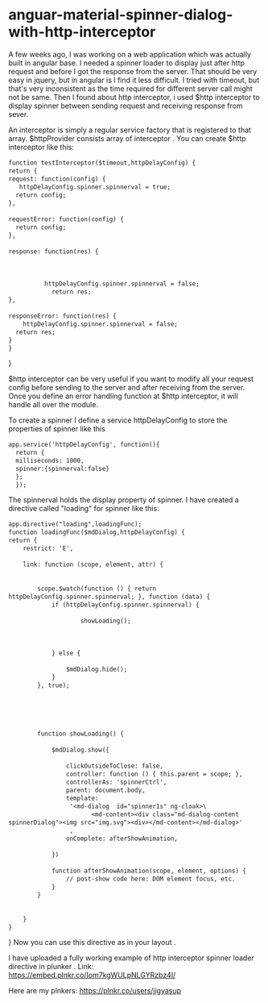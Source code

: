 # anguar-material-spinner-dialog-with-http-interceptor


A few weeks ago, I was working on a web application which was actually built in angular base. I needed a spinner loader to display just after http request and before I got the response from the server. That should be very easy in jquery, but in angular is I find it less difficult. I tried with timeout, but that's very inconsistent as the time required for different server call might not be same. Then I found about http interceptor, i used $http interceptor to display spinner between sending request and receiving response from sever.

 An interceptor is simply a regular service factory that is registered to that array. $httpProvider consists array of interceptor . 
 You can create $http interceptor like this:
 
  
  
    function testInterceptor($timeout,httpDelayConfig) {
    return {
    request: function(config) {
       httpDelayConfig.spinner.spinnerval = true;
      return config;
    },

    requestError: function(config) {
      return config;
    },

    response: function(res) {
      
                   
                
              httpDelayConfig.spinner.spinnerval = false;
                return res;
    },

    responseError: function(res) {
        httpDelayConfig.spinner.spinnerval = false;
      return res;
    }
    }
}
 
 $http interceptor can be very useful if you want to modify all your request config before sending to the server and after receiving from the server. Once you define an error handling function at $http interceptor, it will handle all over the module. 
 
 To create a spinner I define a service httpDelayConfig to store the properties of spinner like this
    
    app.service('httpDelayConfig', function(){
      return {
      milliseconds: 1000,
      spinner:{spinnerval:false}
      };
      });
    
The spinnerval holds the display property of spinner.
I have created a directive called "loading" for spinner like this:

    app.directive("loading",loadingFunc);
    function loadingFunc($mdDialog,httpDelayConfig) {
    return {
        restrict: 'E',
        
        link: function (scope, element, attr) {
          

            scope.$watch(function () { return httpDelayConfig.spinner.spinnerval; }, function (data) {
                if (httpDelayConfig.spinner.spinnerval) {
                   
                        showLoading();
                  
                  

                } else {

                    $mdDialog.hide();
                }
            }, true);

           
        
            

            function showLoading() {

                $mdDialog.show({

                    clickOutsideToClose: false,
                    controller: function () { this.parent = scope; },
                    controllerAs: 'spinnerCtrl',
                    parent: document.body,
                    template:
                     '<md-dialog  id="spinner1s" ng-cloak>\
                           <md-content><div class="md-dialog-content spinnerDialog"><img src="img.svg"><div></md-content></md-dialog>'
                     ,
                    onComplete: afterShowAnimation,

                })

                function afterShowAnimation(scope, element, options) {
                    // post-show code here: DOM element focus, etc.
                }
            }
         
            
        } 
    }
  }
 Now you can use this directive as  <loading></loading> in your layout . 
 
 I have uploaded a fully working example of http interceptor spinner loader directive in plunker .
 Link: https://embed.plnkr.co/Iom7kgWULpNLGYRzbz4l/
 
 Here are my plnkers: https://plnkr.co/users/jigyasup
